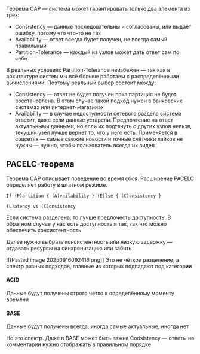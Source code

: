 Теорема CAP — система может гарантировать только два элемента из трёх:
- Consistency — данные последовательны и согласованы, или выдаёт ошибку, потому что что-то не так
- Availability — ответ всегда будет получен, не всегда самый правильный
- Partition-Tolerance — каждый из узлов может дать ответ сам по себе.

В реальных условиях Partition-Tolerance неизбежен — так как в архитектуре систем мы всё больше работаем с распределёнными вычислениями. Поэтому реальный выбор состоит между:
- Consistency — ответ не будет получен пока партиция не будет восстановлена. В этом случае такой подход нужен в банковских системах или интернет-магазинах
- Availability — в случае недоступности сетевого раздела система ответит, даже если данные устарели. Предпочтение на ответ актуальными данными, но если их подтянуть с других узлов нельзя, текущий узел лучше вернёт то, что у него есть. Применяется в соцсетях — самые свежие новости и точные счётчики лайков не нужны — нужно, чтобы пользователь всегда их видел
## PACELC-теорема

Теорема CAP описывает поведение во время сбоя. Расширение PACELC определяет работу в штатном режиме.

```
If (P)artition { (A)vailability } (E)lse { (C)onsistency }

(L)atency vs (C)onsistency
```

Если система разделена, то лучше предпочесть доступность. В обратном случае у нас есть доступность и так, так что можно обеспечить консистентность

Далее нужно выбрать консистентность или низкую задержку — отдавать ресурсы на синхронизацию или забить

![[Pasted image 20250916092416.png]]
Это не чёткое разделение, а спектр разных подходов, главные из которых подпадают под категории
#### ACID

Данные будут получены строго чётко к определённому моменту времени
#### BASE

Данные будут получены всегда, иногда самые актуальные, иногда нет

Но это спектр. Даже в BASE может быть важна Consistency — ответы на комментарии нужно отображать в правильном порядке